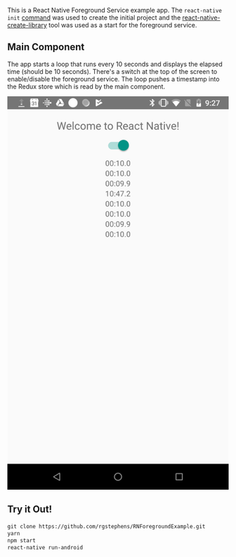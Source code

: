 This is a React Native Foreground Service example app.  The `react-native init` [command](https://facebook.github.io/react-native/docs/getting-started.html) was used to create the initial project and the [react-native-create-library](https://github.com/frostney/react-native-create-library) tool was used as a start for the foreground service.

## Main Component

The app starts a loop that runs every 10 seconds and displays the elapsed time (should be 10 seconds). There's a switch at the top of the screen to enable/disable the foreground service. The loop pushes a timestamp into the Redux store which is read by the main component.

![Screenshot](screenshot.png)

## Try it Out!

```
git clone https://github.com/rgstephens/RNForegroundExample.git
yarn
npm start
react-native run-android
```